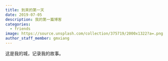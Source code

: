 ```yaml
---
title: 到来的第一天
date: 2019-07-05
description: 我的第一篇博客
categories:
  - friends
image: https://source.unsplash.com/collection/375719/2000x1322?a=.png
author_staff_member: gmxiang
---
```

这是我的城，记录我的故事。
